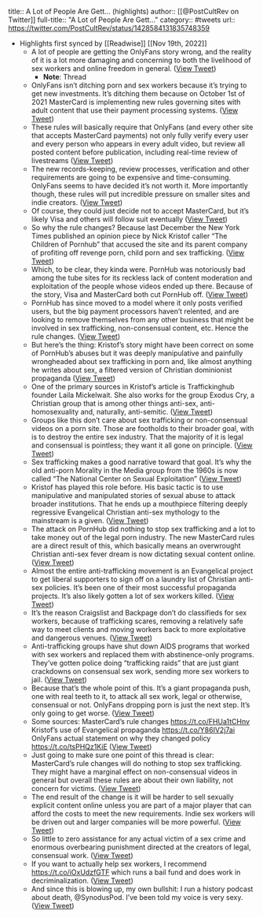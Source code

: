 title:: A Lot of People Are Gett... (highlights)
author:: [[@PostCultRev on Twitter]]
full-title:: "A Lot of People Are Gett..."
category:: #tweets
url:: https://twitter.com/PostCultRev/status/1428584131835748359

- Highlights first synced by [[Readwise]] [[Nov 19th, 2022]]
	- A lot of people are getting the OnlyFans story wrong, and the reality of it is a lot more damaging and concerning to both the livelihood of sex workers and online freedom in general. ([View Tweet](https://twitter.com/PostCultRev/status/1428584131835748359))
		- **Note**: Thread
	- OnlyFans isn’t ditching porn and sex workers because it’s trying to get new investments. It’s ditching them because on October 1st of 2021 MasterCard is implementing new rules governing sites with adult content that use their payment processing systems. ([View Tweet](https://twitter.com/PostCultRev/status/1428584133555482630))
	- These rules will basically require that OnlyFans (and every other site that accepts MasterCard payments) not only fully verify every user and every person who appears in every adult video, but review all posted content before publication, including real-time review of livestreams ([View Tweet](https://twitter.com/PostCultRev/status/1428585115634995201))
	- The new records-keeping, review processes, verification and other requirements are going to be expensive and time-consuming. OnlyFans seems to have decided it’s not worth it. More importantly though, these rules will put incredible pressure on smaller sites and indie creators. ([View Tweet](https://twitter.com/PostCultRev/status/1428586017217388544))
	- Of course, they could just decide not to accept MasterCard, but it’s likely Visa and others will follow suit eventually ([View Tweet](https://twitter.com/PostCultRev/status/1428586332658429955))
	- So why the rule changes? Because last December the New York Times published an opinion piece by Nick Kristof caller “The Children of Pornhub” that accused the site and its parent company of profiting off revenge porn, child porn and sex trafficking. ([View Tweet](https://twitter.com/PostCultRev/status/1428587369867792392))
	- Which, to be clear, they kinda were. PornHub was notoriously bad among the tube sites for its reckless lack of content moderation and exploitation of the people whose videos ended up there. Because of the story, Visa and MasterCard both cut PornHub off. ([View Tweet](https://twitter.com/PostCultRev/status/1428588081473482760))
	- PornHub has since moved to a model where it only posts verified users, but the big payment processors haven’t relented, and are looking to remove themselves from any other business that might be involved in sex trafficking, non-consensual content, etc. Hence the rule changes. ([View Tweet](https://twitter.com/PostCultRev/status/1428588587801403394))
	- But here’s the thing: Kristof’s story might have been correct on some of PornHub’s abuses but it was deeply manipulative and painfully wrongheaded about sex trafficking in porn and, like almost anything he writes about sex, a filtered version of Christian dominionist propaganda ([View Tweet](https://twitter.com/PostCultRev/status/1428591019105284101))
	- One of the primary sources in Kristof’s article is Traffickinghub founder Laila Mickelwait. She also works for the group Exodus Cry, a Christian group that is among other things anti-sex, anti-homosexuality and, naturally, anti-semitic. ([View Tweet](https://twitter.com/PostCultRev/status/1428595426337329152))
	- Groups like this don’t care about sex trafficking or non-consensual videos on a porn site. Those are footholds to their broader goal, with is to destroy the entire sex industry. That the majority of it is legal and consensual is pointless; they want it all gone on principle. ([View Tweet](https://twitter.com/PostCultRev/status/1428595430552571917))
	- Sex trafficking makes a good narrative toward that goal. It’s why the old anti-porn Morality in the Media group from the 1960s is now called “The National Center on Sexual Exploitation” ([View Tweet](https://twitter.com/PostCultRev/status/1428595432893009922))
	- Kristof has played this role before. His basic tactic is to use manipulative and manipulated stories of sexual abuse to attack broader institutions. That he ends up a mouthpiece filtering deeply regressive Evangelical Christian anti-sex mythology to the mainstream is a given. ([View Tweet](https://twitter.com/PostCultRev/status/1428595437393432581))
	- The attack on PornHub did nothing to stop sex trafficking and a lot to take money out of the legal porn industry. The new MasterCard rules are a direct result of this, which basically means an overwrought Christian anti-sex fever dream is now dictating sexual content online. ([View Tweet](https://twitter.com/PostCultRev/status/1428596777704325122))
	- Almost the entire anti-trafficking movement is an Evangelical project to get liberal supporters to sign off on a laundry list of Christian anti-sex policies. It’s been one of their most successful propaganda projects. It’s also likely gotten a lot of sex workers killed. ([View Tweet](https://twitter.com/PostCultRev/status/1428598695134519297))
	- It’s the reason Craigslist and Backpage don’t do classifieds for sex workers, because of trafficking scares, removing a relatively safe way to meet clients and moving workers back to more exploitative and dangerous venues. ([View Tweet](https://twitter.com/PostCultRev/status/1428599153047654410))
	- Anti-trafficking groups have shut down AIDS programs that worked with sex workers and replaced them with abstinence-only programs. They’ve gotten police doing “trafficking raids” that are just giant crackdowns on consensual sex work, sending more sex workers to jail. ([View Tweet](https://twitter.com/PostCultRev/status/1428599694607851520))
	- Because that’s the whole point of this. It’s a giant propaganda push, one with real teeth to it, to attack all sex work, legal or otherwise, consensual or not. OnlyFans dropping porn is just the next step. It’s only going to get worse. ([View Tweet](https://twitter.com/PostCultRev/status/1428600167305945088))
	- Some sources:
	  MasterCard’s rule changes
	  https://t.co/FHUa1tCHnv
	  Kristof’s use of Evangelical propaganda
	  https://t.co/Y86IV2j7ai
	  OnlyFans actual statement on why they changed policy
	  https://t.co/tsPHQz1KiE ([View Tweet](https://twitter.com/PostCultRev/status/1428604254898462721))
	- Just going to make sure one point of this thread is clear: MasterCard’s rule changes will do nothing to stop sex trafficking. They might have a marginal effect on non-consensual videos in general but overall these rules are about their own liability, not concern for victims. ([View Tweet](https://twitter.com/PostCultRev/status/1428610450627858436))
	- The end result of the change is it will be harder to sell sexually explicit content online unless you are part of a major player that can afford the costs to meet the new requirements. Indie sex workers will be driven out and larger companies will be more powerful. ([View Tweet](https://twitter.com/PostCultRev/status/1428611121322160128))
	- So little to zero assistance for any actual victim of a sex crime and enormous overbearing punishment directed at the creators of legal, consensual work. ([View Tweet](https://twitter.com/PostCultRev/status/1428611781132361731))
	- If you want to actually help sex workers, I recommend https://t.co/iOxUdzfGTF which runs a bail fund and does work in decriminalization. ([View Tweet](https://twitter.com/PostCultRev/status/1428616939128061959))
	- And since this is blowing up, my own bullshit: I run a history podcast about death, @SynodusPod. I’ve been told my voice is very sexy. ([View Tweet](https://twitter.com/PostCultRev/status/1428617150248280069))